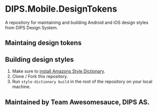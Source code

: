 # DIPS.Mobile.DesignTokens
A repository for maintaining and building Android and iOS design styles from DIPS Design System.

## Maintaing design tokens

## Building design styles
1. Make sure to [install Amazons Style Dictionary](https://github.com/amzn/style-dictionary#installation).
2. Clone / Fork this repository.
3. Run `style-dictionary build` in the root of the repository on your local machine.

## Maintained by Team Awesomesauce, DIPS AS.